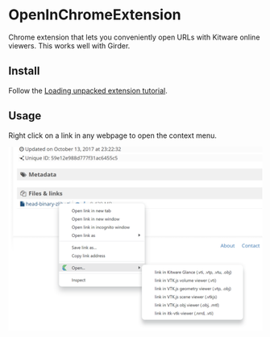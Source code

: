 # OpenInChromeExtension

Chrome extension that lets you conveniently open URLs with Kitware online viewers.
This works well with Girder.

## Install

Follow the [Loading unpacked extension tutorial](https://developer.chrome.com/docs/extensions/mv3/getstarted/development-basics/#load-unpacked).

## Usage

Right click on a link in any webpage to open the context menu.

![Screenshot](images/Screenshot.png)
